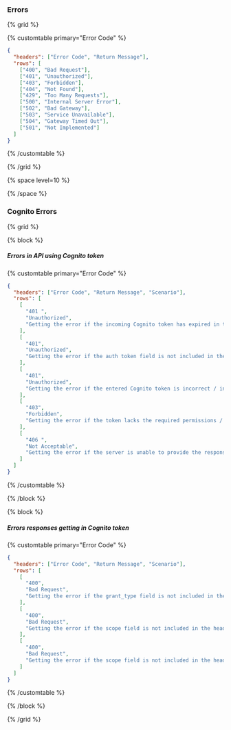 ### Errors

{% grid %}

{% customtable primary="Error Code" %}

```json
{
  "headers": ["Error Code", "Return Message"],
  "rows": [
    ["400", "Bad Request"],
    ["401", "Unauthorized"],
    ["403", "Forbidden"],
    ["404", "Not Found"],
    ["429", "Too Many Requests"],
    ["500", "Internal Server Error"],
    ["502", "Bad Gateway"],
    ["503", "Service Unavailable"],
    ["504", "Gateway Timed Out"],
    ["501", "Not Implemented"]
  ]
}
```

{% /customtable %}

{% /grid %}

{% space level=10 %}

{% /space %}

### Cognito Errors

{% grid %}

{% block %}

##### Errors in API using Cognito token

{% customtable primary="Error Code" %}

```json
{
  "headers": ["Error Code", "Return Message", "Scenario"],
  "rows": [
    [
      "401 ",
      "Unauthorized",
      "Getting the error if the incoming Cognito token has expired in the API."
    ],
    [
      "401",
      "Unauthorized",
      "Getting the error if the auth token field is not included in the headers of the API."
    ],
    [
      "401",
      "Unauthorized",
      "Getting the error if the entered Cognito token is incorrect / incorrect signature / mismatched issuer / blank in the API."
    ],
    [
      "403",
      "Forbidden",
      "Getting the error if the token lacks the required permissions / correct credential configuration for specific APIs."
    ],
    [
      "406 ",
      "Not Acceptable",
      "Getting the error if the server is unable to provide the response (It may be IP restricted or the domain may be incorrect)."
    ]
  ]
}
```

{% /customtable %}

{% /block %}

{% block %}

##### Errors responses getting in Cognito token

{% customtable primary="Error Code" %}

```json
{
  "headers": ["Error Code", "Return Message", "Scenario"],
  "rows": [
    [
      "400",
      "Bad Request",
      "Getting the error if the grant_type field is not included in the headers."
    ],
    [
      "400",
      "Bad Request",
      "Getting the error if the scope field is not included in the headers."
    ],
    [
      "400",
      "Bad Request",
      "Getting the error if the scope field is not included in the headers."
    ]
  ]
}
```

{% /customtable %}

{% /block %}

{% /grid %}
